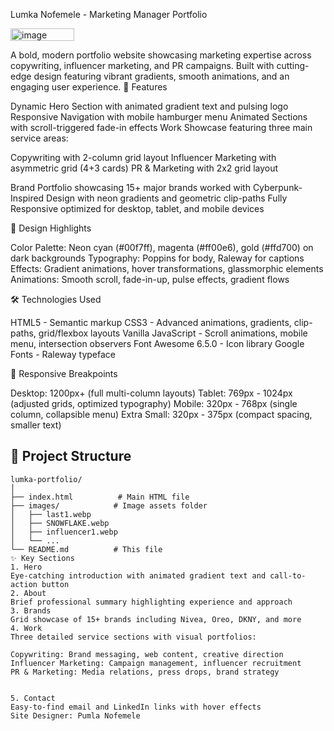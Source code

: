 Lumka Nofemele - Marketing Manager Portfolio

<img width="102" height="20" alt="image" src="https://github.com/user-attachments/assets/885092ba-bf12-4725-90c1-a18b580136e6" />

A bold, modern portfolio website showcasing marketing expertise across copywriting, influencer marketing, and PR campaigns. Built with cutting-edge design featuring vibrant gradients, smooth animations, and an engaging user experience.
🌟 Features

Dynamic Hero Section with animated gradient text and pulsing logo
Responsive Navigation with mobile hamburger menu
Animated Sections with scroll-triggered fade-in effects
Work Showcase featuring three main service areas:

Copywriting with 2-column grid layout
Influencer Marketing with asymmetric grid (4+3 cards)
PR & Marketing with 2x2 grid layout


Brand Portfolio showcasing 15+ major brands worked with
Cyberpunk-Inspired Design with neon gradients and geometric clip-paths
Fully Responsive optimized for desktop, tablet, and mobile devices

🎨 Design Highlights

Color Palette: Neon cyan (#00f7ff), magenta (#ff00e6), gold (#ffd700) on dark backgrounds
Typography: Poppins for body, Raleway for captions
Effects: Gradient animations, hover transformations, glassmorphic elements
Animations: Smooth scroll, fade-in-up, pulse effects, gradient flows

🛠️ Technologies Used

HTML5 - Semantic markup
CSS3 - Advanced animations, gradients, clip-paths, grid/flexbox layouts
Vanilla JavaScript - Scroll animations, mobile menu, intersection observers
Font Awesome 6.5.0 - Icon library
Google Fonts - Raleway typeface

📱 Responsive Breakpoints

Desktop: 1200px+ (full multi-column layouts)
Tablet: 769px - 1024px (adjusted grids, optimized typography)
Mobile: 320px - 768px (single column, collapsible menu)
Extra Small: 320px - 375px (compact spacing, smaller text)
## 📂 Project Structure
```
lumka-portfolio/
│
├── index.html          # Main HTML file
├── images/            # Image assets folder
│   ├── last1.webp
│   ├── SNOWFLAKE.webp
│   ├── influencer1.webp
│   └── ...
└── README.md          # This file
✨ Key Sections
1. Hero
Eye-catching introduction with animated gradient text and call-to-action button
2. About
Brief professional summary highlighting experience and approach
3. Brands
Grid showcase of 15+ brands including Nivea, Oreo, DKNY, and more
4. Work
Three detailed service sections with visual portfolios:

Copywriting: Brand messaging, web content, creative direction
Influencer Marketing: Campaign management, influencer recruitment
PR & Marketing: Media relations, press drops, brand strategy


5. Contact
Easy-to-find email and LinkedIn links with hover effects
Site Designer: Pumla Nofemele
